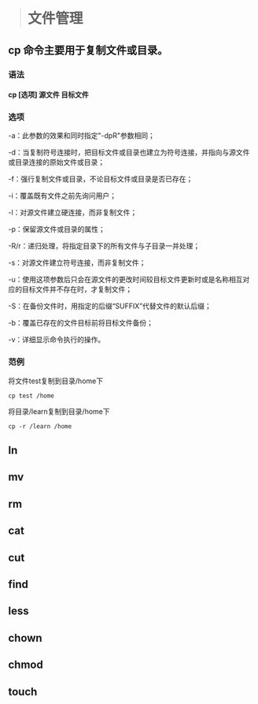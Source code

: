 
># 文件管理

## cp  命令主要用于复制文件或目录。
### 语法  
#### cp [选项] 源文件 目标文件
### 选项

-a：此参数的效果和同时指定"-dpR"参数相同； 

-d：当复制符号连接时，把目标文件或目录也建立为符号连接，并指向与源文件或目录连接的原始文件或目录；  

-f：强行复制文件或目录，不论目标文件或目录是否已存在；  

-i：覆盖既有文件之前先询问用户；  

-l：对源文件建立硬连接，而非复制文件；  

-p：保留源文件或目录的属性；  

-R/r：递归处理，将指定目录下的所有文件与子目录一并处理；  

-s：对源文件建立符号连接，而非复制文件；  

-u：使用这项参数后只会在源文件的更改时间较目标文件更新时或是名称相互对应的目标文件并不存在时，才复制文件； 

-S：在备份文件时，用指定的后缀“SUFFIX”代替文件的默认后缀；  

-b：覆盖已存在的文件目标前将目标文件备份；  

-v：详细显示命令执行的操作。  

### 范例
将文件test复制到目录/home下
```
cp test /home
```
将目录/learn复制到目录/home下
```
cp -r /learn /home
```
## ln
## mv
## rm
## cat
## cut
## find
## less
## chown
## chmod
## touch
